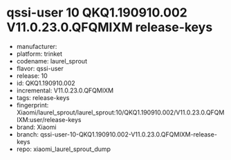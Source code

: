 # qssi-user 10 QKQ1.190910.002 V11.0.23.0.QFQMIXM release-keys
- manufacturer: 
- platform: trinket
- codename: laurel_sprout
- flavor: qssi-user
- release: 10
- id: QKQ1.190910.002
- incremental: V11.0.23.0.QFQMIXM
- tags: release-keys
- fingerprint: Xiaomi/laurel_sprout/laurel_sprout:10/QKQ1.190910.002/V11.0.23.0.QFQMIXM:user/release-keys
- brand: Xiaomi
- branch: qssi-user-10-QKQ1.190910.002-V11.0.23.0.QFQMIXM-release-keys
- repo: xiaomi_laurel_sprout_dump
